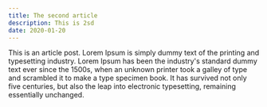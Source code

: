 ```yaml
---
title: The second article
description: This is 2sd
date: 2020-01-20
---
```

This is an article post.
Lorem Ipsum is simply dummy text of the printing and typesetting 
industry. Lorem Ipsum has been the industry's standard dummy text 
ever since the 1500s, when an unknown printer took a galley of 
type and scrambled it to make a type specimen book. 
It has survived not only five centuries, but also the leap into 
electronic typesetting, remaining essentially unchanged.